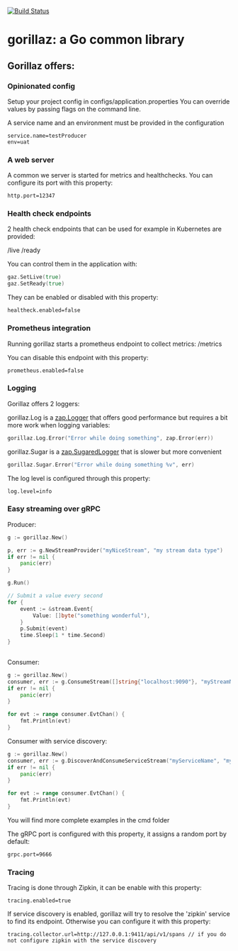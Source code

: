 [![Build Status](https://travis-ci.com/SkySoft-ATM/gorillaz.svg?branch=master)](https://travis-ci.com/SkySoft-ATM/gorillaz)

# gorillaz: a Go common library

## Gorillaz offers:

### Opinionated config

Setup your project config in configs/application.properties
You can override values by passing flags on the command line.

A service name and an environment must be provided in the configuration
```
service.name=testProducer
env=uat
```

### A web server
A common we server is started for metrics and healthchecks.
You can configure its port with this property:
```
http.port=12347
```

### Health check endpoints

2 health check endpoints that can be used for example in Kubernetes are provided:

/live
/ready

You can control them in the application with:
```go
gaz.SetLive(true)
gaz.SetReady(true)
```

They can be enabled or disabled with this property:
```
healtheck.enabled=false
```

### Prometheus integration

Running gorillaz starts a prometheus endpoint to collect metrics:
/metrics

You can disable this endpoint with this property:
```
prometheus.enabled=false
```

### Logging

Gorillaz offers 2 loggers:

gorillaz.Log is a [zap.Logger](https://github.com/uber-go/zap)  that offers good performance but requires a bit more work when logging variables:

```go
gorillaz.Log.Error("Error while doing something", zap.Error(err))
```


gorillaz.Sugar is a [zap.SugaredLogger](https://github.com/uber-go/zap) that is slower but more convenient

```go
gorillaz.Sugar.Error("Error while doing something %v", err)
```

The log level is configured through this property:
```
log.level=info
```



### Easy streaming over gRPC

Producer: 
```go
g := gorillaz.New()

p, err := g.NewStreamProvider("myNiceStream", "my stream data type")
if err != nil {
    panic(err)
}

g.Run()

// Submit a value every second
for {
    event := &stream.Event{
        Value: []byte("something wonderful"),
    }
    p.Submit(event)
    time.Sleep(1 * time.Second)
}
    
```

Consumer:
```go
g := gorillaz.New()
consumer, err := g.ConsumeStream([]string{"localhost:9090"}, "myStreamName")
if err != nil {
    panic(err)
}

for evt := range consumer.EvtChan() {
    fmt.Println(evt)
}
```

Consumer with service discovery:
```go
g := gorillaz.New()
consumer, err := g.DiscoverAndConsumeServiceStream("myServiceName", "myStreamName")
if err != nil {
    panic(err)
}

for evt := range consumer.EvtChan() {
    fmt.Println(evt)
}
```


You will find more complete examples in the cmd folder

The gRPC port is configured with this property, it assigns a random port by default:
```
grpc.port=9666
```


### Tracing

Tracing is done through Zipkin, it can be enable with this property:
```
tracing.enabled=true
```

If service discovery is enabled, gorillaz will try to resolve the 'zipkin' service to find its endpoint.
Otherwise you can configure it with this property:
 ```
 tracing.collector.url=http://127.0.0.1:9411/api/v1/spans // if you do not configure zipkin with the service discovery
 ```


